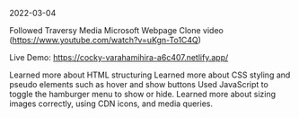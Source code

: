 2022-03-04

Followed Traversy Media Microsoft Webpage Clone video (https://www.youtube.com/watch?v=uKgn-To1C4Q)

Live Demo: https://cocky-varahamihira-a6c407.netlify.app/

Learned more about HTML structuring
Learned more about CSS styling and pseudo elements such as hover and show buttons
Used JavaScript to toggle the hamburger menu to show or hide.
Learned more about sizing images correctly, using CDN icons, and media queries.